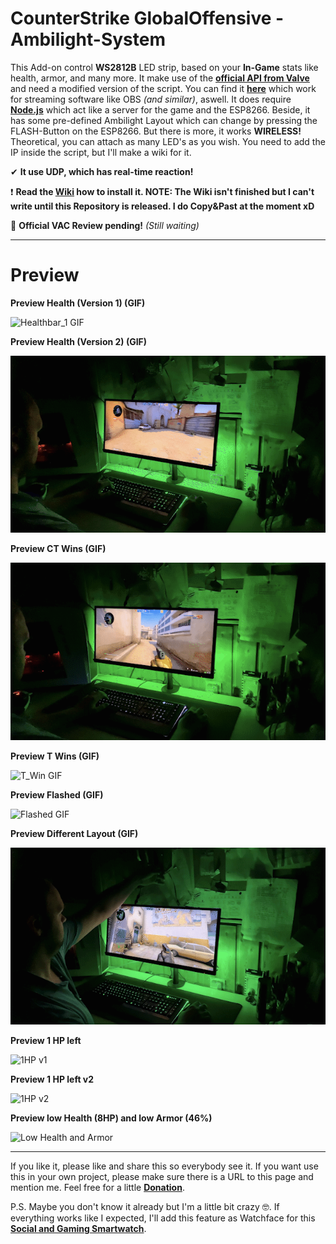 # CounterStrike GlobalOffensive - Ambilight-System
This Add-on control **WS2812B** LED strip, based on your **In-Game** stats like health, armor, and many more. It make use of the **[official API from Valve](https://developer.valvesoftware.com/wiki/Counter-Strike:_Global_Offensive_Game_State_Integration#Sample_HTTP_POST_Endpoint_Server)** and need a modified version of the script. You can find it **[here](https://github.com/TheAmadeus25/CounterStrike-GlobalOffensive-LiveStat-for-OBS-Studio)** which work for streaming software like OBS *(and similar)*, aswell. It does require **[Node.js](https://nodejs.org/en/download/)** which act like a server for the game and the ESP8266. Beside, it has some pre-defined Ambilight Layout which can change by pressing the FLASH-Button on the ESP8266. But there is more, it works **WIRELESS!** Theoretical, you can attach as many LED's as you wish. You need to add the IP inside the script, but I'll make a wiki for it.

✔ **It use UDP, which has real-time reaction!**

❗ **Read the [Wiki](https://github.com/TheAmadeus25/CounterStrike-GlobalOffensive-Ambilight-System/wiki) how to install it. NOTE: The Wiki isn't finished but I can't write until this Repository is released. I do Copy&Past at the moment xD**

💬 **Official VAC Review pending!** *(Still waiting)*

****
# Preview

**Preview Health (Version 1) (GIF)**

![Healthbar_1 GIF](https://github.com/TheAmadeus25/CounterStrike-GlobalOffensive-Ambilight-System/blob/master/Photos/Healthbar_1.gif)

**Preview Health (Version 2) (GIF)**

![Healthbar_2 GIF](https://github.com/TheAmadeus25/CounterStrike-GlobalOffensive-Ambilight-System/blob/master/Photos/Healthbar_2.gif)

**Preview CT Wins (GIF)**

![CT_Win GIF](https://github.com/TheAmadeus25/CounterStrike-GlobalOffensive-Ambilight-System/blob/master/Photos/CT_Win.gif)

**Preview T Wins (GIF)**

![T_Win GIF](https://github.com/TheAmadeus25/CounterStrike-GlobalOffensive-Ambilight-System/blob/master/Photos/T_Win.gif)

**Preview Flashed (GIF)**

![Flashed GIF](https://github.com/TheAmadeus25/CounterStrike-GlobalOffensive-Ambilight-System/blob/master/Photos/Flashed.gif)

**Preview Different Layout (GIF)**

![Mode GIF](https://github.com/TheAmadeus25/CounterStrike-GlobalOffensive-Ambilight-System/blob/master/Photos/Mode.gif)

**Preview 1 HP left**

![1HP v1](https://github.com/TheAmadeus25/CounterStrike-GlobalOffensive-Ambilight-System/blob/master/Photos/1HP.png)

**Preview 1 HP left v2**

![1HP v2](https://github.com/TheAmadeus25/CounterStrike-GlobalOffensive-Ambilight-System/blob/master/Photos/1HP_v2.png)

**Preview low Health (8HP) and low Armor (46%)**

![Low Health and Armor](https://github.com/TheAmadeus25/CounterStrike-GlobalOffensive-Ambilight-System/blob/master/Photos/LowHealth_LowArmor.png)

***

If you like it, please like and share this so everybody see it. If you want use this in your own project, please make sure there is a URL to this page and mention me. Feel free for a little **[Donation](https://www.paypal.com/cgi-bin/webscr?cmd=_s-xclick&hosted_button_id=GLQ52YVTN24CN&source=url)**.

P.S. Maybe you don't know it already but I'm a little bit crazy 🤓. If everything works like I expected, I'll add this feature as Watchface for this **[Social and Gaming Smartwatch](https://theamadeus25.github.io/LaColorduino/)**.
